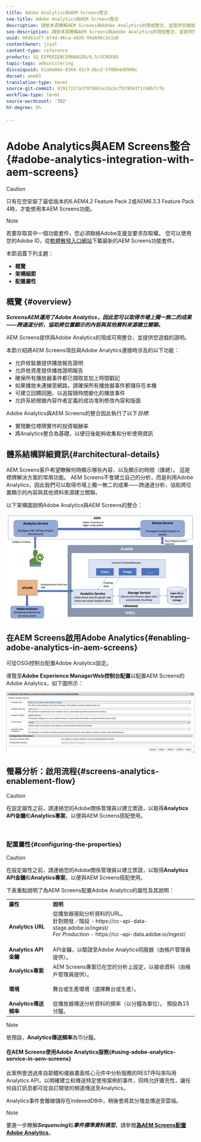 ```yaml
---
title: Adobe Analytics與AEM Screens整合
seo-title: Adobe Analytics與AEM Screens整合
description: 請依本頁瞭解AEM Screens與Adobe Analytics的現成整合，並提供您播放證明。
seo-description: 請依本頁瞭解AEM Screens與Adobe Analytics的現成整合，並提供您播放證明。
uuid: 80d61af7-bf4d-46ca-a026-99a666c2e1a0
contentOwner: jsyal
content-type: reference
products: SG_EXPERIENCEMANAGER/6.5/SCREENS
topic-tags: administering
discoiquuid: b1a0e00e-0368-42c9-8bcd-5f00b4d0990c
docset: aem65
translation-type: tm+mt
source-git-commit: 8191f227a3f0fd861e1bcbcf919b93f1f40b7c7b
workflow-type: tm+mt
source-wordcount: '702'
ht-degree: 0%

---
```



# Adobe Analytics與AEM Screens整合{#adobe-analytics-integration-with-aem-screens}

>[!CAUTION]
>
>只有在您安裝了最低版本的6.AEM4.2 Feature Pack 2或AEM6.3.3 Feature Pack 4時，才能使用本AEM Screens功能。

>[!NOTE]
>
>若要存取其中一個功能套件，您必須聯絡Adobe支援並要求存取權。 您可以使用您的Adobe ID，從[軟體散發入口網站](https://experience.adobe.com/#/downloads/content/software-distribution/en/aem.html)下載最新的AEM Screens功能套件。

本節涵蓋下列主題：

* **概覽**
* **架構細節**
* **配置屬性**

## 概覽 {#overview}

***ScreensAEM運用了Adobe Analytics，因此您可以取得市場上獨一無二的成果——跨通道分析，協助將位置顯示的內容與其他資料來源建立關聯。*** 

AEM Screens提供與Adobe Analytics的現成可用整合，並提供您遊戲的證明。

本節介紹將AEM Screens項目與Adobe Analytics連接時涉及的以下功能：

* 允許依裝置提供播放報告證明
* 允許依資產提供播放證明報告
* 確保所有播放器事件都已擷取並加上時間戳記
* 如果播放未連線至網路，請確保所有播放器事件都儲存在本機
* 可建立回饋回圈，以追蹤隨時間變化的播放事件
* 允許系統根據內容作者定義的成功准則修改內容和版面

Adobe Analytics與AEM Screens的整合因此執行了以下&#x200B;*目標*:

* 實現數位標牌實作的投資報酬率
* 將Analytics整合為基礎，以便日後能夠收集和分析使用資訊

## 體系結構詳細資訊{#architectural-details}

AEM Screens客戶希望瞭解何時顯示哪些內容，以及顯示的時間（匯總）。 這是標牌解決方案的常用功能。 AEM Screens不會建立自己的分析，而是利用Adobe Analytics，因此我們可以取得市場上獨一無二的成果——跨通道分析，協助將位置顯示的內容與其他資料來源建立關聯。

以下架構圖說明Adobe Analytics與AEM Screens的整合：

![screen_shot_2018-09-12at85611am](assets/screen_shot_2018-09-12at85611am.png)

## 在AEM Screens啟用Adobe Analytics{#enabling-adobe-analytics-in-aem-screens}

可從OSGi控制台配置Adobe Analytics設定。

導覽至&#x200B;**Adobe Experience ManagerWeb控制台配置**&#x200B;以配置AEM Screens的Adobe Analytics，如下圖所示：

![screen_shot_2018-09-04at25550pm](assets/screen_shot_2018-09-04at25550pm.png)

## 螢幕分析：啟用流程{#screens-analytics-enablement-flow}

>[!CAUTION]
>
>在設定屬性之前，請連絡您的Adobe關係管理員以建立票證，以取得&#x200B;**Analytics API金鑰**&#x200B;和&#x200B;**Analytics專案**，以便與AEM Screens搭配使用。

![]()

### 配置屬性{#configuring-the-properties}

>[!CAUTION]
>
>在設定屬性之前，請連絡您的Adobe關係管理員以建立票證，以取得&#x200B;**Analytics API金鑰**&#x200B;和&#x200B;**Analytics專案**，以便與AEM Screens搭配使用。

下表重點說明了為AEM Screens配置Adobe Analytics的屬性及其說明：

<table>
 <tbody>
  <tr>
   <td><strong>屬性</strong></td>
   <td><strong>說明</strong></td>
  </tr>
  <tr>
   <td><strong>Analytics URL</strong></td>
   <td>從播放器張貼分析資料的URL。 <br>
   針對開發／階段</em> - https://cc-api-data-stage.adobe.io/ingest/<br /> <em> For Production</em> - https://cc-api-data.adobe.io/ingest/</em><br /> <br /></td>
  </tr>
  <tr>
   <td><strong>Analytics API金鑰</strong></td>
   <td>API金鑰，以驗證至Adobe Analytics伺服器（由帳戶管理員提供）。</td>
  </tr>
  <tr>
   <td><strong>Analytics專案</strong></td>
   <td>AEM Screens專案已在您的分析上設定，以接收資料（由帳戶管理員提供）。</td>
  </tr>
  <tr>
   <td><strong>環境</strong></td>
   <td><p>舞台或生產環境（選擇舞台或生產）。</p></td>
  </tr>
  <tr>
   <td><strong>Analytics傳送頻率</strong></td>
   <td>從播放器傳送分析資料的頻率（以分鐘為單位）。 預設為15分鐘。</td>
  </tr>
 </tbody>
</table>

>[!NOTE]
>
>依預設，**Analytics傳送頻率**&#x200B;為15分鐘。

#### 在AEM Screens使用Adobe Analytics服務{#using-adobe-analytics-service-in-aem-screens}

此案例會透過來自韌體和儀器畫面核心元件中分析服務的REST呼叫來叫用Analytics API，以明確建立和傳送特定使用案例的事件，同時允許擴充性，讓任何自訂訊息都可從自訂開發的頻道傳送至Analytics。

Analytics事件會離線儲存在indexedDB中，稍後會將其分塊並傳送至雲端。

>[!NOTE]
>
>要進一步瞭解&#x200B;***Sequencing***&#x200B;和&#x200B;***事件標準資料模型***，請參閱&#x200B;**[為AEM Screens配置Adobe Analytics](configuring-adobe-analytics-aem-screens.md)**。

